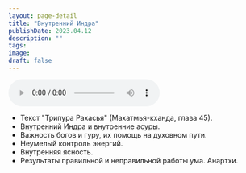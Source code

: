 ```yaml
---
layout: page-detail
title: "Внутренний Индра"
publishDate: 2023.04.12
description: ""
tags:
image:
draft: false
---
```


<audio title="2023.04.12 - Внутренний Индра.mp3" src="/upload/iblock/7f6/7f67b58f47697c9c3eb8ab9e552b5012.mp3" controls=""></audio>

* Текст "Трипура Рахасья" (Махатмья-кханда, глава 45).
* Внутренний Индра и внутренние асуры.
* Важность богов и гуру, их помощь на духовном пути.
* Неумелый контроль энергий.
* Внутренняя ясность.
* Результаты правильной и неправильной работы ума. Анартхи.

  
